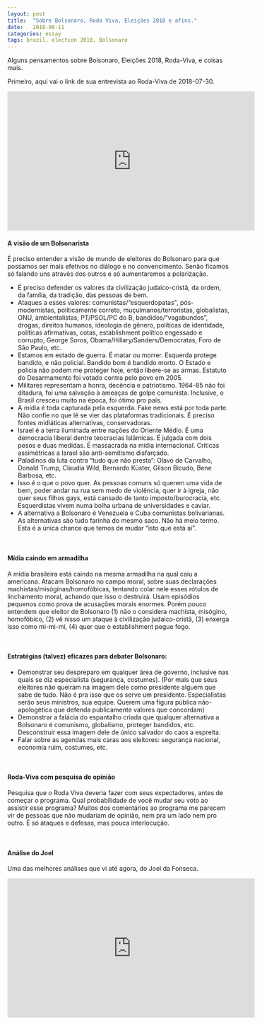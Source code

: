```yaml
---
layout: post
title:  "Sobre Bolsonaro, Roda Viva, Eleições 2018 e afins."
date:   2018-06-11
categories: essay
tags: brazil, election 2018, Bolsonaro
---
```


Alguns pensamentos sobre Bolsonaro, Eleições 2018, Roda-Viva, e coisas mais.

Primeiro, aqui vai o link de sua entrevista ao Roda-Viva de 2018-07-30.
<iframe width="560" height="315" src="https://www.youtube.com/embed/lDL59dkeTi0" frameborder="0" allow="autoplay; encrypted-media" allowfullscreen></iframe>

<br>

#### __A visão de um Bolsonarista__
É preciso entender a visão de mundo de eleitores do Bolsonaro para que possamos ser mais efetivos no diálogo e no convencimento. Senão ficamos só falando uns  através dos outros e só aumentaremos a polarização.
- É preciso defender os valores da civilização judaico-cristã, da ordem, da família, da tradição, das pessoas de bem.
- Ataques a esses valores: comunistas/“esquerdopatas", pós-modernistas, politicamente correto, muçulmanos/terroristas, globalistas, ONU, ambientalistas, PT/PSOL/PC do B, bandidos/“vagabundos”, drogas, direitos humanos, ideologia de gênero, políticas de identidade, políticas afirmativas, cotas, establishment político engessado e corrupto, George Soros, Obama/Hillary/Sanders/Democratas, Foro de São Paulo, etc.
- Estamos em estado de guerra. É matar ou morrer. Esquerda protege bandido, e não policial. Bandido bom é bandido morto. O Estado e polícia não podem me proteger hoje, então libere-se as armas. Estatuto do Desarmamento foi votado contra pelo povo em 2005.
- Militares representam a honra, decência e patriotismo. 1964-85 não foi ditadura, foi uma salvação à ameaças de golpe comunista. Inclusive, o Brasil cresceu muito na época, foi ótimo pro país.
- A mídia é toda capturada pela esquerda. Fake news está por toda parte. Não confie no que lê se vier das plataformas tradicionais. É preciso fontes midiáticas alternativas, conservadoras.
- Israel é a terra iluminada entre nações do Oriente Médio. É uma democracia liberal dentre teocracias Islâmicas. É julgada com dois pesos e duas medidas. É massacrada na mídia internacional. Críticas assimétricas a Israel são anti-semitismo disfarçado.
- Paladinos da luta contra “tudo que não presta”: Olavo de Carvalho, Donald Trump, Claudia Wild, Bernardo Küster, Gilson Bicudo, Bene Barbosa, etc.
- Isso é o que o povo quer. As pessoas comuns só querem uma vida de bem, poder andar na rua sem medo de violência, quer ir à igreja, não quer seus filhos gays, está cansado de tanto imposto/burocracia, etc. Esquerdistas vivem numa bolha urbana de universidades e caviar.
- A alternativa a Bolsonaro é Venezuela e Cuba comunistas bolivarianas. As alternativas são tudo farinha do mesmo saco. Não há meio termo. Esta é a única chance que temos de mudar “isto que está aí”.

<br>

#### __Mídia caindo em armadilha__
A mídia brasileira está caindo na mesma armadilha na qual caiu a americana. Atacam Bolsonaro no campo moral, sobre suas declarações machistas/misóginas/homofóbicas, tentando colar nele esses rótulos de linchamento moral, achando que isso o destruirá. Usam episódios pequenos como prova de acusações morais enormes. Porém pouco entendem que eleitor de Bolsonaro (1) não o considera machista, misógino, homofóbico, (2) vê nisso um ataque à civilização judaico-cristã, (3) enxerga isso como mi-mi-mi, (4) quer que o establishment pegue fogo.

<br>

#### __Estratégias (talvez) eficazes para debater Bolsonaro:__
- Demonstrar seu despreparo em qualquer área de governo, inclusive nas quais se diz especialista (segurança, costumes). (Por mais que seus eleitores não queiram na imagem dele como presidente alguém que sabe de tudo. Não é pra isso que os serve um presidente. Especialistas serão seus ministros, sua equipe. Querem uma figura pública não-apologética que defenda publicamente valores que concordam)
- Demonstrar a falácia do espantalho criada que qualquer alternativa a Bolsonaro é comunismo, globalismo, proteger bandidos, etc. Desconstruir essa imagem dele de único salvador do caos a espreita.
- Falar sobre as agendas mais caras aos eleitores: segurança nacional, economia ruim, costumes, etc.

<br>

#### __Roda-Viva com pesquisa de opinião__
Pesquisa que o Roda Viva deveria fazer com seus expectadores, antes de começar o programa.
Qual probabilidade de você mudar seu voto ao assistir esse programa?
Muitos dos comentários ao programa me parecem vir de pessoas que não mudariam de opinião, nem pra um lado nem pro outro. É só ataques e defesas, mas pouca interlocução.

<br>

#### __Análise do Joel__
Uma das melhores análises que vi até agora, do Joel da Fonseca.
<iframe width="560" height="315" src="https://www.youtube.com/embed/4emuRhZI55o" frameborder="0" allow="autoplay; encrypted-media" allowfullscreen></iframe>
